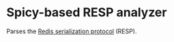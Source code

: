# Spicy-based RESP analyzer

Parses the [Redis serialization protocol](https://redis.io/docs/latest/develop/reference/protocol-spec/) (RESP).
